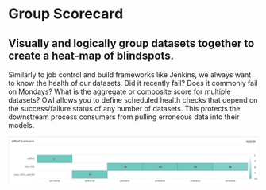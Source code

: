 # Group Scorecard

## Visually and logically group datasets together to create a heat-map of blindspots.

Similarly to job control and build frameworks like Jenkins, we always want to know the health of our datasets. Did it recently fail? Does it commonly fail on Mondays? What is the aggregate or composite score for multiple datasets? Owl allows you to define scheduled health checks that depend on the success/failure status of any number of datasets. This protects the downstream process consumers from pulling erroneous data into their models.

![](../.gitbook/assets/owl-scorecard.png)

